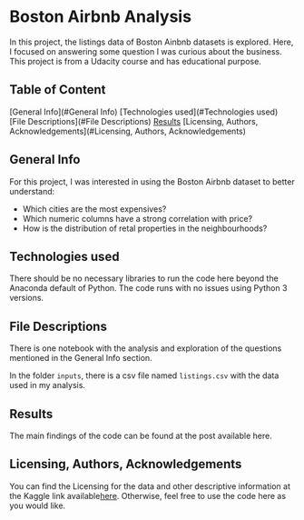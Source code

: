 # Boston Airbnb Analysis

In this project, the listings data of Boston Ainbnb datasets is explored. Here, I focused on answering some question I was curious about the business. This project is from a Udacity course and has educational purpose.

## Table of Content

[General Info](#General Info)
[Technologies used](#Technologies used)
[File Descriptions](#File Descriptions)
[Results](#Results)
[Licensing, Authors, Acknowledgements](#Licensing, Authors, Acknowledgements)

## General Info

For this project, I was interested in using the Boston Airbnb dataset to better understand:
 
- Which cities are the most expensives?
- Which numeric columns have a strong correlation with price?
- How is the distribution of retal properties in the neighbourhoods?


## Technologies used

There should be no necessary libraries to run the code here beyond the Anaconda default of Python. The code runs with no issues using Python 3 versions.

## File Descriptions

There is one notebook with the analysis and exploration of the questions mentioned in the General Info section.

In the folder ``inputs``, there is a csv file named ``listings.csv`` with the data used in my analysis.

## Results

The main findings of the code can be found at the post available here. 

## Licensing, Authors, Acknowledgements

You can find the Licensing for the data and other descriptive information at the Kaggle link available[here](https://www.kaggle.com/airbnb/boston). Otherwise, feel free to use the code here as you would like.